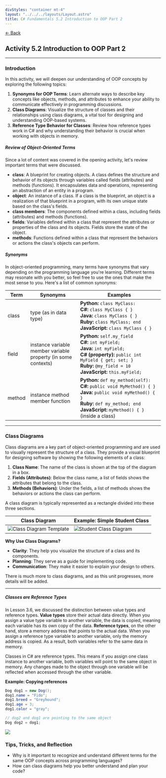 ```yaml
---
divStyles: "container mt-4"
layout: "../../../layouts/Layout.astro"
title: C# Fundamentals 5.2 Introduction to OOP Part 2
---
```


[← Back](/c-sharp-fundamentals/)

## Activity 5.2 Introduction to OOP Part 2

---

### Introduction

In this activity, we will deepen our understanding of OOP concepts by exploring the following topics:

1. **Synonyms for OOP Terms**: Learn alternate ways to describe key concepts like objects, methods, and attributes to enhance your ability to communicate effectively in programming discussions.
2. **Class Diagrams**: Visualize the structure of classes and their relationships using class diagrams, a vital tool for designing and understanding OOP-based systems.
3. **Reference Type Behavior for Classes**: Review how reference types work in C# and why understanding their behavior is crucial when working with objects in memory.

##### Review of Object-Oriented Terms

Since a lot of content was covered in the opening activity, let's review important terms that were discussed.

- **class**: A blueprint for creating objects. A class defines the structure and behavior of its objects through variables called fields (attributes) and methods (functions). It encapsulates data and operations, representing an abstraction of an entity in a program.
- **object**: An instance of a class. If a class is the blueprint, an object is a realization of that blueprint in a program, with its own unique state based on the class's fields.
- **class members**: The components defined within a class, including fields (attributes) and methods (functions).
- **fields**: Variables defined within a class that represent the attributes or properties of the class and its objects. Fields store the state of the object.
- **methods**: Functions defined within a class that represent the behaviors or actions the class's objects can perform.

##### Synonyms

In object-oriented programming, many terms have synonyms that vary depending on the programming language you're learning. Different terms may resonate with you better, so feel free to use the ones that make the most sense to you. Here's a list of common synonyms:

<table class="table w-auto table-bordered">
    <thead>
        <tr>
            <th>Term</th>
            <th>Synonyms</th>
            <th>Examples</th>
        </tr>
    </thead>
    <tbody>
        <tr>
            <td>class</td>
            <td>type (as in data type)</td>
            <td>
                <strong>Python:</strong> <code>class MyClass:</code><br />
                <strong>C#:</strong> <code>class MyClass { }</code><br />
                <strong>Java:</strong> <code>class MyClass { }</code><br />
                <strong>Ruby:</strong> <code>class MyClass; end</code><br />
                <strong>JavaScript:</strong> <code>class MyClass { }</code>
            </td>
        </tr>
        <tr>
            <td>field</td>
            <td>instance variable<br />member variable<br />property (in some contexts)</td>
            <td>
                <strong>Python:</strong> <code>self.my_field</code><br />
                <strong>C#:</strong> <code>int myField;</code><br />
                <strong>Java:</strong> <code>int myField;</code><br />
                <strong>C# (property):</strong> <code>public int MyField { get; set; }</code><br />
                <strong>Ruby:</strong> <code>@my_field = 10</code><br />
                <strong>JavaScript:</strong> <code>this.myField;</code>
            </td>
        </tr>
        <tr>
            <td>method</td>
            <td>instance method<br />member function</td>
            <td>
                <strong>Python:</strong> <code>def my_method(self):</code><br />
                <strong>C#:</strong> <code>public void MyMethod() { }</code><br />
                <strong>Java:</strong> <code>public void myMethod() { }</code><br />
                <strong>Ruby:</strong> <code>def my_method; end</code><br />
                <strong>JavaScript:</strong> <code>myMethod() { }</code> (inside a class)
            </td>
        </tr>
    </tbody>
</table>

---

### Class Diagrams

Class diagrams are a key part of object-oriented programming and are used to visually represent the structure of a class. They provide a visual blueprint for designing software by showing the following elements of a class:

1. **Class Name**: The name of the class is shown at the top of the diagram in a box.
2. **Fields (Attributes)**: Below the class name, a list of fields shows the attributes that belong to the class.
3. **Methods (Behaviors)**: Under the fields, a list of methods shows the behaviors or actions the class can perform.

A class diagram is typically represented as a rectangle divided into these three sections.

<table class="table table-bordered text-center">
    <thead>
        <tr>
            <th>Class Diagram</th>
            <th>Example: Simple Student Class
        </tr>
    </thead>
    <tbody>
        <tr>
            <td>
                <img src="/courses/c-sharp-fundamentals/class-diagram-template.png" alt="Class Diagram Template">
            </td>
            <td>
                <img src="/courses/c-sharp-fundamentals/student-class-diagram.png" alt="Student Class Diagram">
            </td>
        </tr>
    </tbody>
</table>

**Why Use Class Diagrams?**

- **Clarity**: They help you visualize the structure of a class and its components.
- **Planning**: They serve as a guide for implementing code.
- **Communication**: They make it easier to explain your design to others.

There is much more to class diagrams, and as this unit progresses, more details will be added.

---

##### Classes are Reference Types

In Lesson 3.6, we discussed the distinction between value types and reference types. **Value types** store their actual data directly. When you assign a value type variable to another variable, the data is copied, meaning each variable has its own copy of the data. **Reference types**, on the other hand, store a memory address that points to the actual data. When you assign a reference type variable to another variable, only the memory address is copied. As a result, both variables refer to the same data in memory.

Classes in C# are reference types. This means if you assign one class instance to another variable, both variables will point to the same object in memory. Any changes made to the object through one variable will be reflected when accessed through the other variable.

**Example: Copying references**

```cs
Dog dog1 = new Dog();
dog1.name = "Fido";
dog1.breed = "Greyhound";
dog1.age = 3;
dog1.color = "gray";

// dog2 and dog1 are pointing to the same object
Dog dog2 = dog1; 
```

<div class="row">
    <div class="col">
        <img src="/courses/c-sharp-fundamentals/dog-reference.gif" class="img-fluid">
    </div>
</div>

### Tips, Tricks, and Reflection

- Why is it important to recognize and understand different terms for the same OOP concepts across programming languages?
- How can class diagrams help you better understand and plan your code?